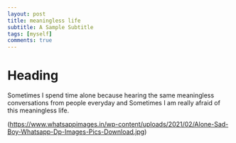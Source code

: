 ```yaml
---
layout: post
title: meaningless life
subtitle: A Sample Subtitle
tags: [myself]
comments: true
---
```


# Heading 
Sometimes I spend time alone because hearing the same meaningless conversations from people everyday and Sometimes I am really afraid of this meaningless life.


(https://www.whatsappimages.in/wp-content/uploads/2021/02/Alone-Sad-Boy-Whatsapp-Dp-Images-Pics-Download.jpg)
